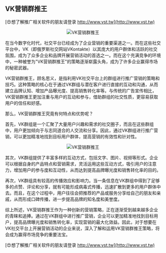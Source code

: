 ## **VK营销群推王**

[😍想了解推广相关软件的朋友请登录 http://www.vst.tw](http://www.vst.tw)

 <center><img src="https://vst.tw/MP4/tuiguang/png/0.png" alt="VK营销群推王"></center>

在当今数字化时代，社交平台已经成为了企业营销的重要渠道之一。而在这些社交平台中，VK（即俄罗斯社交网站VKontakte）以其庞大的用户群体和活跃的社交氛围，成为了众多企业和品牌开展营销活动的首选之一。而在这个充满竞争的环境中，一种被誉为"VK营销群推王"的策略逐渐崭露头角，成为了许多企业赢得市场的秘密武器。

VK营销群推王，顾名思义，是指利用VK社交平台上的群组进行推广营销的策略和技巧。这种策略的核心在于通过VK群组与潜在客户进行直接的互动和沟通，从而建立品牌认知、增加产品曝光度、提高销售转化率等。与传统的广告宣传相比，VK营销群推王更加注重与用户的互动和参与，借助群组的社交性质，更容易获取用户的信任和好感。

那么，VK营销群推王究竟有何特点和优势呢？

首先，VK群组是一个汇聚了大量用户兴趣和需求的社交圈子，而且在这些群组中，用户更加倾向于与志同道合的人交流和分享。因此，通过VK群组进行推广营销，可以更加精准地找到目标用户群体，提高营销的有效性和针对性。

 <center><img src="https://vst.tw/MP4/tuiguang/png/4.png" alt="VK营销群推王"></center>

其次，VK群组提供了丰富多样的互动方式，包括文字、图片、视频等形式。企业可以根据自身的产品特点和营销需求，灵活运用这些互动方式，吸引用户的注意力，增加用户的参与度和互动性，从而达到提高品牌曝光度和销售转化率的目的。

再次，VK群组具有较高的传播效应和影响力。当一条信息在VK群组中得到了足够多的点赞、评论和分享，就有可能形成病毒式传播，迅速扩散到更多的用户群体中去。而且，在这个过程中，用户往往会把推荐的产品或服务分享给自己的朋友和亲戚，从而形成口碑传播，进一步提高品牌的知名度和美誉度。

综上所述，VK营销群推王作为一种创新的营销策略，正在逐渐受到越来越多企业的青睐和追捧。通过在VK群组中进行推广营销，企业可以更加精准地找到目标用户，提高品牌曝光度和销售转化率，实现营销的最大化效益。因此，对于想要在VK社交平台上开展营销活动的企业来说，深入了解和运用VK营销群推王策略，将会成为赢得市场竞争的重要法宝。

[😍想了解推广相关软件的朋友请登录 http://www.vst.tw](http://www.vst.tw)



